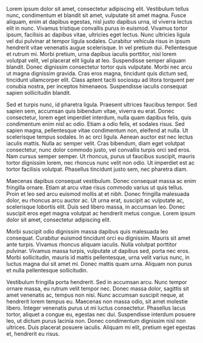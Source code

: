 <!--
Title: First Post
-->

Lorem ipsum dolor sit amet, consectetur adipiscing elit. Vestibulum tellus nunc, condimentum et blandit sit amet, vulputate sit amet magna. Fusce aliquam, enim at dapibus egestas, nisl justo dapibus urna, id viverra lectus elit in nunc. Vivamus tristique convallis purus in euismod. Vivamus tortor ipsum, facilisis ac dapibus vitae, ultricies eget lectus. Nunc ultricies ligula vel dui pulvinar at tempor ligula sodales. Curabitur vehicula risus in ipsum hendrerit vitae venenatis augue scelerisque. In vel pretium dui. Pellentesque et rutrum mi. Morbi pretium, urna dapibus iaculis porttitor, nisl lorem volutpat velit, vel placerat elit ligula at leo. Suspendisse semper aliquam blandit. Donec dignissim consectetur tortor quis vulputate. Morbi nec arcu ut magna dignissim gravida. Cras eros magna, tincidunt quis dictum sed, tincidunt ullamcorper elit. Class aptent taciti sociosqu ad litora torquent per conubia nostra, per inceptos himenaeos. Suspendisse iaculis consequat sapien sollicitudin blandit.

Sed et turpis nunc, id pharetra ligula. Praesent ultrices faucibus tempor. Sed sapien sem, accumsan quis bibendum vitae, viverra eu erat. Donec consectetur, lorem eget imperdiet interdum, nulla quam dapibus felis, quis condimentum enim nisl ac odio. Etiam a odio felis, et sodales risus. Sed sapien magna, pellentesque vitae condimentum non, eleifend at nulla. Ut scelerisque tempus sodales. In ac orci ligula. Aenean auctor est nec lectus iaculis mattis. Nulla ac semper velit. Cras bibendum, diam eget volutpat consectetur, nunc dolor commodo justo, vel convallis turpis orci sed eros. Nam cursus semper semper. Ut rhoncus, purus ut faucibus suscipit, mauris tortor dignissim lorem, nec rhoncus nunc velit non odio. Ut imperdiet est ac tortor facilisis volutpat. Phasellus tincidunt justo sem, nec pharetra diam.

Maecenas dapibus consequat vestibulum. Donec consequat massa ac enim fringilla ornare. Etiam at arcu vitae risus commodo varius ut quis tellus. Proin et leo sed arcu euismod mollis at et nibh. Donec fringilla malesuada dolor, eu rhoncus arcu auctor ac. Ut urna erat, suscipit ac vulputate ac, scelerisque lobortis elit. Duis sed libero massa, in accumsan leo. Donec suscipit eros eget magna volutpat ac hendrerit metus congue. Lorem ipsum dolor sit amet, consectetur adipiscing elit.

Morbi suscipit odio dignissim massa dapibus quis malesuada leo consequat. Curabitur euismod tincidunt orci eu dignissim. Mauris sit amet ante turpis. Vivamus rhoncus aliquam iaculis. Nulla volutpat porttitor pulvinar. Vivamus massa turpis, vulputate ut dapibus sed, porta nec eros. Morbi sollicitudin, mauris id mattis pellentesque, urna velit varius nunc, in luctus magna dui sit amet mi. Donec mattis quam urna. Aliquam non purus et nulla pellentesque sollicitudin.

Vestibulum fringilla porta hendrerit. Sed in accumsan arcu. Nunc tempor ornare massa, eu rutrum velit tempor nec. Donec massa dolor, sagittis sit amet venenatis ac, tempus non nisi. Nunc accumsan suscipit neque, at hendrerit lorem tempus eu. Maecenas non massa odio, sit amet molestie libero. Integer venenatis purus ut mi luctus consectetur. Phasellus lacus tortor, aliquet a congue eu, egestas nec dui. Suspendisse interdum posuere leo, ut dictum purus lacinia non. Donec condimentum dignissim nisl non ultrices. Duis placerat posuere iaculis. Aliquam mi elit, pretium eget egestas et, hendrerit eu risus.